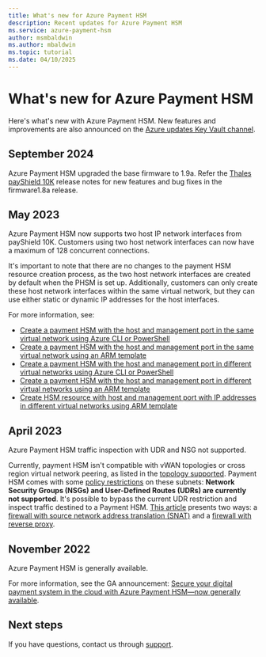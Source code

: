 ```yaml
---
title: What's new for Azure Payment HSM
description: Recent updates for Azure Payment HSM
ms.service: azure-payment-hsm
author: msmbaldwin
ms.author: mbaldwin
ms.topic: tutorial
ms.date: 04/10/2025
---
```


# What's new for Azure Payment HSM

Here's what's new with Azure Payment HSM. New features and improvements are also announced on the [Azure updates Key Vault channel](https://azure.microsoft.com/updates/?category=security&query=payment%20hsm).

## September 2024

Azure Payment HSM upgraded the base firmware to 1.9a. Refer the [Thales payShield 10K](https://cpl.thalesgroup.com/encryption/hardware-security-modules/payment-hsms/payshield-10k) release notes for new features and bug fixes in the firmware1.8a release.

## May 2023

Azure Payment HSM now supports two host IP network interfaces from payShield 10K. Customers using two host network interfaces can now have a maximum of 128 concurrent connections.

It's important to note that there are no changes to the payment HSM resource creation process, as the two host network interfaces are created by default when the PHSM is set up. Additionally, customers can only create these host network interfaces within the same virtual network, but they can use either static or dynamic IP addresses for the host interfaces.

For more information, see:
- [Create a payment HSM with the host and management port in the same virtual network using Azure CLI or PowerShell](create-payment-hsm.md)
- [Create a payment HSM with the host and management port in the same virtual network using an ARM template](quickstart-template.md)
- [Create a payment HSM with the host and management port in different virtual networks using Azure CLI or PowerShell](create-different-vnet.md)
- [Create a payment HSM with the host and management port in different virtual networks using an ARM template](create-different-vnet-template.md)
- [Create HSM resource with host and management port with IP addresses in different virtual networks using ARM template](create-different-ip-addresses.md)

## April 2023

Azure Payment HSM traffic inspection with UDR and NSG not supported.

Currently, payment HSM isn't compatible with vWAN topologies or cross region virtual network peering, as listed in the [topology supported](solution-design.md#supported-topologies). Payment HSM comes with some [policy restrictions](solution-design.md#constraints) on these subnets: **Network Security Groups (NSGs) and User-Defined Routes (UDRs) are currently not supported**. It's possible to bypass the current UDR restriction and inspect traffic destined to a Payment HSM. [This article](inspect-traffic.md) presents two ways: a [firewall with source network address translation (SNAT)](inspect-traffic.md#firewall-with-source-network-address-translation-snat) and a [firewall with reverse proxy](inspect-traffic.md#firewall-with-reverse-proxy).

 
## November 2022

Azure Payment HSM is generally available. 

For more information, see the GA announcement: [Secure your digital payment system in the cloud with Azure Payment HSM—now generally available](https://azure.microsoft.com/blog/secure-your-digital-payment-system-in-the-cloud-with-azure-payment-hsm-now-generally-available).


## Next steps

If you have questions, contact us through [support](https://azure.microsoft.com/support/options/).
